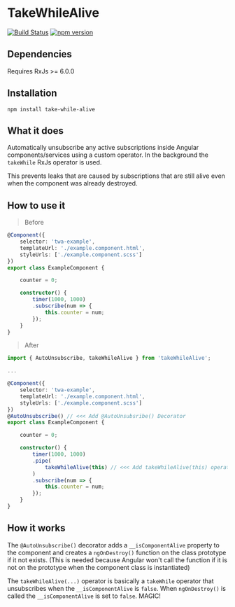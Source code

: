 # TakeWhileAlive
[![Build Status](https://travis-ci.org/joostme/takeWhileAlive.svg?branch=master)](https://travis-ci.org/joostme/takeWhileAlive)
[![npm version](https://badge.fury.io/js/take-while-alive.svg)](https://badge.fury.io/js/take-while-alive)
## Dependencies

Requires RxJs >= 6.0.0

## Installation

```
npm install take-while-alive
```

## What it does

Automatically unsubscribe any active subscriptions inside Angular components/services using a custom operator.
In the background the `takeWhile` RxJs operator is used.

This prevents leaks that are caused by subscriptions that are still alive even when the component was already destroyed.

## How to use it

> Before

```ts
@Component({
    selector: 'twa-example',
    templateUrl: './example.component.html',
    styleUrls: ['./example.component.scss']
})
export class ExampleComponent {

    counter = 0;

    constructor() {
        timer(1000, 1000)
        .subscribe(num => {
            this.counter = num;
        });
    }
}

```

> After

```ts
import { AutoUnsubscribe, takeWhileAlive } from 'takeWhileAlive';

...

@Component({
    selector: 'twa-example',
    templateUrl: './example.component.html',
    styleUrls: ['./example.component.scss']
})
@AutoUnsubscribe() // <<< Add @AutoUnsubsribe() Decorator
export class ExampleComponent {

    counter = 0;

    constructor() {
        timer(1000, 1000)
        .pipe(
            takeWhileAlive(this) // <<< Add takeWhileAlive(this) operator
        )
        .subscribe(num => {
            this.counter = num;
        });
    }
}

```

## How it works

The `@AutoUnsubscribe()` decorator adds a `__isComponentAlive` property to the component and creates a `ngOnDestroy()` function on the class prototype if it not exists. (This is needed because Angular won't call the function if it is not on the prototype when the component class is instantiated)

The `takeWhileAlive(...)` operator is basically a `takeWhile` operator that unsubscribes when the `__isComponentAlive` is `false`. When `ngOnDestroy()` is called the `__isComponentAlive` is set to `false`. MAGIC!
